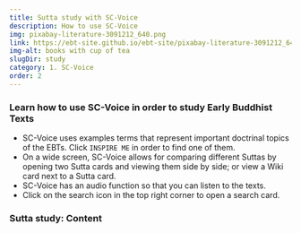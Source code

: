 ```yaml
---
title: Sutta study with SC-Voice
description: How to use SC-Voice
img: pixabay-literature-3091212_640.png
link: https://ebt-site.github.io/ebt-site/pixabay-literature-3091212_640.png
img-alt: books with cup of tea
slugDir: study
category: 1. SC-Voice
order: 2
---
```


### Learn how to use SC-Voice in order to study Early Buddhist Texts

- SC-Voice uses examples terms that represent important doctrinal topics of the EBTs. Click `INSPIRE ME` in order to find one of them.
- On a wide screen, SC-Voice allows for comparing different Suttas by opening two Sutta cards and viewing them side by side; or view a Wiki card next to a Sutta card.
- SC-Voice has an audio function so that you can listen to the texts.
- Click on the search icon in the top right corner to open a search card.

### Sutta study: Content

